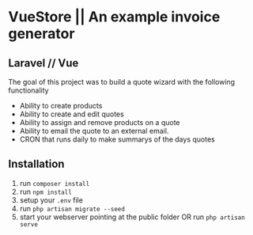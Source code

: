 <h1>VueStore || An example invoice generator</h1>
<h2>Laravel // Vue</h2>

The goal of this project was to build a quote wizard with the following functionality
* Ability to create products
* Ability to create and edit quotes
* Ability to assign and remove products on a quote
* Ability to email the quote to an external email.
* CRON that runs daily to make summarys of the days quotes


## Installation
1. run `composer install`
2. run `npm install`
3. setup your `.env` file
4. run `php artisan migrate --seed`
5. start your webserver pointing at the public folder OR run `php artisan serve`
